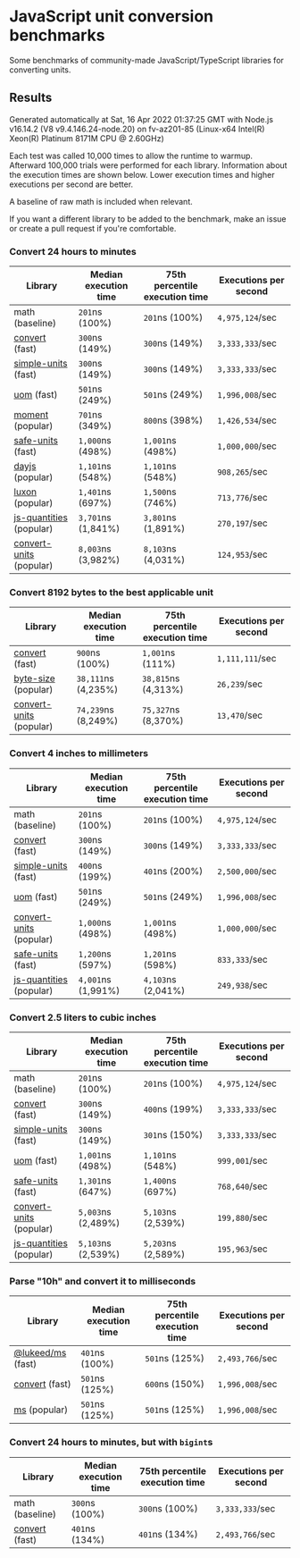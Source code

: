 # JavaScript unit conversion benchmarks

Some benchmarks of community-made JavaScript/TypeScript libraries for converting units.

## Results

<!-- beginblock(results) -->

Generated automatically at Sat, 16 Apr 2022 01:37:25 GMT with Node.js v16.14.2 (V8 v9.4.146.24-node.20) on fv-az201-85 (Linux-x64 Intel(R) Xeon(R) Platinum 8171M CPU @ 2.60GHz)

Each test was called 10,000 times to allow the runtime to warmup.
Afterward 100,000 trials were performed for each library.
Information about the execution times are shown below.
Lower execution times and higher executions per second are better.

A baseline of raw math is included when relevant.

If you want a different library to be added to the benchmark, make an issue or create a pull request if you're comfortable.

### Convert 24 hours to minutes

| Library                                                            | Median execution time | 75th percentile execution time | Executions per second |
| ------------------------------------------------------------------ | --------------------- | ------------------------------ | --------------------- |
| math (baseline)                                                    | `201`ns (100%)        | `201`ns (100%)                 | `4,975,124`/sec       |
| [convert](https://npmjs.com/package/convert) (fast)                | `300`ns (149%)        | `300`ns (149%)                 | `3,333,333`/sec       |
| [simple-units](https://npmjs.com/package/simple-units) (fast)      | `300`ns (149%)        | `300`ns (149%)                 | `3,333,333`/sec       |
| [uom](https://npmjs.com/package/uom) (fast)                        | `501`ns (249%)        | `501`ns (249%)                 | `1,996,008`/sec       |
| [moment](https://npmjs.com/package/moment) (popular)               | `701`ns (349%)        | `800`ns (398%)                 | `1,426,534`/sec       |
| [safe-units](https://npmjs.com/package/safe-units) (fast)          | `1,000`ns (498%)      | `1,001`ns (498%)               | `1,000,000`/sec       |
| [dayjs](https://npmjs.com/package/dayjs) (popular)                 | `1,101`ns (548%)      | `1,101`ns (548%)               | `908,265`/sec         |
| [luxon](https://npmjs.com/package/luxon) (popular)                 | `1,401`ns (697%)      | `1,500`ns (746%)               | `713,776`/sec         |
| [js-quantities](https://npmjs.com/package/js-quantities) (popular) | `3,701`ns (1,841%)    | `3,801`ns (1,891%)             | `270,197`/sec         |
| [convert-units](https://npmjs.com/package/convert-units) (popular) | `8,003`ns (3,982%)    | `8,103`ns (4,031%)             | `124,953`/sec         |

### Convert 8192 bytes to the best applicable unit

| Library                                                            | Median execution time | 75th percentile execution time | Executions per second |
| ------------------------------------------------------------------ | --------------------- | ------------------------------ | --------------------- |
| [convert](https://npmjs.com/package/convert) (fast)                | `900`ns (100%)        | `1,001`ns (111%)               | `1,111,111`/sec       |
| [byte-size](https://npmjs.com/package/byte-size) (popular)         | `38,111`ns (4,235%)   | `38,815`ns (4,313%)            | `26,239`/sec          |
| [convert-units](https://npmjs.com/package/convert-units) (popular) | `74,239`ns (8,249%)   | `75,327`ns (8,370%)            | `13,470`/sec          |

### Convert 4 inches to millimeters

| Library                                                            | Median execution time | 75th percentile execution time | Executions per second |
| ------------------------------------------------------------------ | --------------------- | ------------------------------ | --------------------- |
| math (baseline)                                                    | `201`ns (100%)        | `201`ns (100%)                 | `4,975,124`/sec       |
| [convert](https://npmjs.com/package/convert) (fast)                | `300`ns (149%)        | `300`ns (149%)                 | `3,333,333`/sec       |
| [simple-units](https://npmjs.com/package/simple-units) (fast)      | `400`ns (199%)        | `401`ns (200%)                 | `2,500,000`/sec       |
| [uom](https://npmjs.com/package/uom) (fast)                        | `501`ns (249%)        | `501`ns (249%)                 | `1,996,008`/sec       |
| [convert-units](https://npmjs.com/package/convert-units) (popular) | `1,000`ns (498%)      | `1,001`ns (498%)               | `1,000,000`/sec       |
| [safe-units](https://npmjs.com/package/safe-units) (fast)          | `1,200`ns (597%)      | `1,201`ns (598%)               | `833,333`/sec         |
| [js-quantities](https://npmjs.com/package/js-quantities) (popular) | `4,001`ns (1,991%)    | `4,103`ns (2,041%)             | `249,938`/sec         |

### Convert 2.5 liters to cubic inches

| Library                                                            | Median execution time | 75th percentile execution time | Executions per second |
| ------------------------------------------------------------------ | --------------------- | ------------------------------ | --------------------- |
| math (baseline)                                                    | `201`ns (100%)        | `201`ns (100%)                 | `4,975,124`/sec       |
| [convert](https://npmjs.com/package/convert) (fast)                | `300`ns (149%)        | `400`ns (199%)                 | `3,333,333`/sec       |
| [simple-units](https://npmjs.com/package/simple-units) (fast)      | `300`ns (149%)        | `301`ns (150%)                 | `3,333,333`/sec       |
| [uom](https://npmjs.com/package/uom) (fast)                        | `1,001`ns (498%)      | `1,101`ns (548%)               | `999,001`/sec         |
| [safe-units](https://npmjs.com/package/safe-units) (fast)          | `1,301`ns (647%)      | `1,400`ns (697%)               | `768,640`/sec         |
| [convert-units](https://npmjs.com/package/convert-units) (popular) | `5,003`ns (2,489%)    | `5,103`ns (2,539%)             | `199,880`/sec         |
| [js-quantities](https://npmjs.com/package/js-quantities) (popular) | `5,103`ns (2,539%)    | `5,203`ns (2,589%)             | `195,963`/sec         |

### Parse "10h" and convert it to milliseconds

| Library                                                   | Median execution time | 75th percentile execution time | Executions per second |
| --------------------------------------------------------- | --------------------- | ------------------------------ | --------------------- |
| [@lukeed/ms](https://npmjs.com/package/@lukeed/ms) (fast) | `401`ns (100%)        | `501`ns (125%)                 | `2,493,766`/sec       |
| [convert](https://npmjs.com/package/convert) (fast)       | `501`ns (125%)        | `600`ns (150%)                 | `1,996,008`/sec       |
| [ms](https://npmjs.com/package/ms) (popular)              | `501`ns (125%)        | `501`ns (125%)                 | `1,996,008`/sec       |

### Convert 24 hours to minutes, but with `bigint`s

| Library                                             | Median execution time | 75th percentile execution time | Executions per second |
| --------------------------------------------------- | --------------------- | ------------------------------ | --------------------- |
| math (baseline)                                     | `300`ns (100%)        | `300`ns (100%)                 | `3,333,333`/sec       |
| [convert](https://npmjs.com/package/convert) (fast) | `401`ns (134%)        | `401`ns (134%)                 | `2,493,766`/sec       |

<!-- endblock(results) -->

